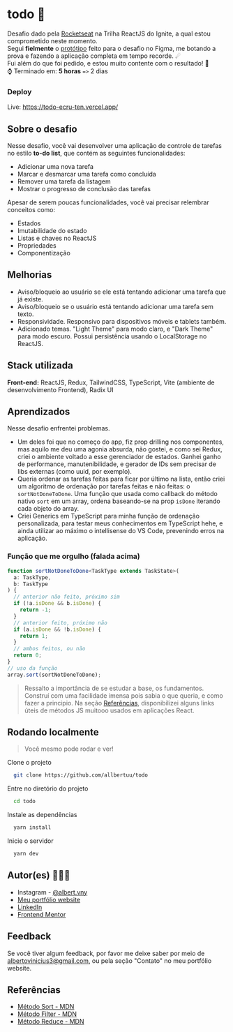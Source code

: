 # todo 📃

Desafio dado pela [Rocketseat](https://www.rocketseat.com.br/) na Trilha ReactJS do Ignite, a qual estou comprometido neste momento.  
Segui **fielmente** o [protótipo](https://www.figma.com/file/0n0zDN7zbzhRbaEO74Xesx/ToDo-List/duplicate) feito para o desafio no Figma, me botando a prova e fazendo a aplicação completa em tempo recorde. ☄  
Fui além do que foi pedido, e estou muito contente com o resultado! 🎀  
⌚ Terminado em: **5 horas** `=>` 2 dias

### Deploy

Live: https://todo-ecru-ten.vercel.app/

## Sobre o desafio

Nesse desafio, você vai desenvolver uma aplicação de controle de tarefas no estilo **to-do list**, que contém as seguintes funcionalidades:

- Adicionar uma nova tarefa
- Marcar e desmarcar uma tarefa como concluída
- Remover uma tarefa da listagem
- Mostrar o progresso de conclusão das tarefas

Apesar de serem poucas funcionalidades, você vai precisar relembrar conceitos como:

- Estados
- Imutabilidade do estado
- Listas e chaves no ReactJS
- Propriedades
- Componentização

## Melhorias

- Aviso/bloqueio ao usuário se ele está tentando adicionar uma tarefa que já existe.
- Aviso/bloqueio se o usuário está tentando adicionar uma tarefa sem texto.
- Responsividade. Responsivo para dispositivos móveis e tablets também.
- Adicionado temas. "Light Theme" para modo claro, e "Dark Theme" para modo escuro. Possui persistência usando o LocalStorage no ReactJS.

## Stack utilizada

**Front-end:** ReactJS, Redux, TailwindCSS, TypeScript, Vite (ambiente de desenvolvimento Frontend), Radix UI

## Aprendizados

Nesse desafio enfrentei problemas.

- Um deles foi que no começo do app, fiz prop drilling nos componentes, mas aquilo me deu uma agonia absurda, não gostei, e como sei Redux, criei o ambiente voltado a esse gerenciador de estados. Ganhei ganho de performance, manutenibilidade, e gerador de IDs sem precisar de libs externas (como uuid, por exemplo).
- Queria ordenar as tarefas feitas para ficar por último na lista, então criei um algoritmo de ordenação por tarefas feitas e não feitas: o `sortNotDoneToDone`. Uma função que usada como callback do método nativo `sort` em um array, ordena baseando-se na prop `isDone` iterando cada objeto do array.
- Criei Generics em TypeScript para minha função de ordenação personalizada, para testar meus conhecimentos em TypeScript hehe, e ainda utilizar ao máximo o intellisense do VS Code, prevenindo erros na aplicação.

### Função que me orgulho (falada acima)

```typescript
function sortNotDoneToDone<TaskType extends TaskState>(
  a: TaskType,
  b: TaskType
) {
  // anterior não feito, próximo sim
  if (!a.isDone && b.isDone) {
    return -1;
  }
  // anterior feito, próximo não
  if (a.isDone && !b.isDone) {
    return 1;
  }
  // ambos feitos, ou não
  return 0;
}
// uso da função
array.sort(sortNotDoneToDone);
```

> Ressalto a importância de se estudar a base, os fundamentos. Construí com uma facilidade imensa pois sabia o que queria, e como fazer a principio. Na seção [Referências](#referências), disponibilizei alguns links úteis de métodos JS muitooo usados em aplicações React.

## Rodando localmente

> Você mesmo pode rodar e ver!

Clone o projeto

```bash
  git clone https://github.com/allbertuu/todo
```

Entre no diretório do projeto

```bash
  cd todo
```

Instale as dependências

```bash
  yarn install
```

Inicie o servidor

```bash
  yarn dev
```

## Autor(es) 🙎🏻‍♂️

- Instagram - [@albert.vny](https://www.instagram.com/albert.vny/?hl=pt-br)
- [Meu portfólio website](https://portfolio-allbertuu.vercel.app/)
- [LinkedIn](https://www.linkedin.com/in/albertov-albuquerque/)
- [Frontend Mentor](https://www.frontendmentor.io/profile/allbertuu)

## Feedback

Se você tiver algum feedback, por favor me deixe saber por meio de albertovinicius3@gmail.com, ou pela seção "Contato" no meu portfólio website.

## Referências

- [Método Sort - MDN](https://developer.mozilla.org/pt-BR/docs/Web/JavaScript/Reference/Global_Objects/Array/sort)
- [Método Filter - MDN](https://developer.mozilla.org/pt-BR/docs/Web/JavaScript/Reference/Global_Objects/Array/filter)
- [Método Reduce - MDN](https://developer.mozilla.org/pt-BR/docs/Web/JavaScript/Reference/Global_Objects/Array/Reduce)
